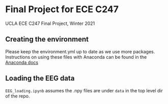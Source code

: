 # Final Project for ECE C247
UCLA ECE C247 Final Project, Winter 2021

## Creating the environment
Please keep the environment.yml up to date as we use more packages. Instructions
on using these files with Anaconda can be found in the
[Anaconda docs](https://docs.conda.io/projects/conda/en/latest/user-guide/tasks/manage-environments.html#creating-an-environment-from-an-environment-yml-file)

## Loading the EEG data
`EEG_loading.ipynb` assumes the .npy files are under `data` in the top level dir of the repo.
